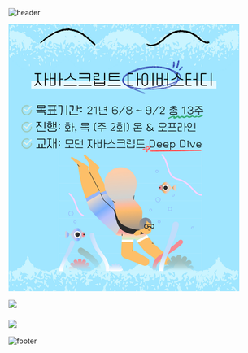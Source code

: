 ![header](https://capsule-render.vercel.app/api?type=wave&color=48dbfb&height=200&section=header&text=js-diver-study🏝&animation=fadeIn&fontColor=090707&fontAlignX=45&fontAlignY=65&fontSize=100)

<img src="./jsdiverstudy.jpg" width="90%">

<a href="https://www.notion.so/ae4d9a482ed94a66b130df34f92fec66" target="_blank"><img src="https://img.shields.io/badge/스터디일정-ffffff?style=flat-square&logo=Notion&logoColor=black"/></a>
####
<a href="https://www.notion.so/51d56458973f48a7b8d9e4e7889e77ba" target="_blank"><img src="https://img.shields.io/badge/출석체크-ffffff?style=flat-square&logo=Notion&logoColor=black"/></a>


![footer](https://capsule-render.vercel.app/api?type=wave&color=48dbfb&height=130&section=footer)
